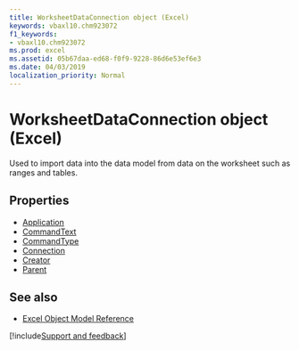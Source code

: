 ```yaml
---
title: WorksheetDataConnection object (Excel)
keywords: vbaxl10.chm923072
f1_keywords:
- vbaxl10.chm923072
ms.prod: excel
ms.assetid: 05b67daa-ed68-f0f9-9228-86d6e53ef6e3
ms.date: 04/03/2019
localization_priority: Normal
---
```



# WorksheetDataConnection object (Excel)

Used to import data into the data model from data on the worksheet such as ranges and tables.

## Properties

- [Application](Excel.worksheetdataconnection.application.md)
- [CommandText](Excel.worksheetdataconnection.commandtext.md)
- [CommandType](Excel.worksheetdataconnection.commandtype.md)
- [Connection](Excel.worksheetdataconnection.connection.md)
- [Creator](Excel.worksheetdataconnection.creator.md)
- [Parent](Excel.worksheetdataconnection.parent.md)

## See also

- [Excel Object Model Reference](overview/Excel/object-model.md)

[!include[Support and feedback](~/includes/feedback-boilerplate.md)]
